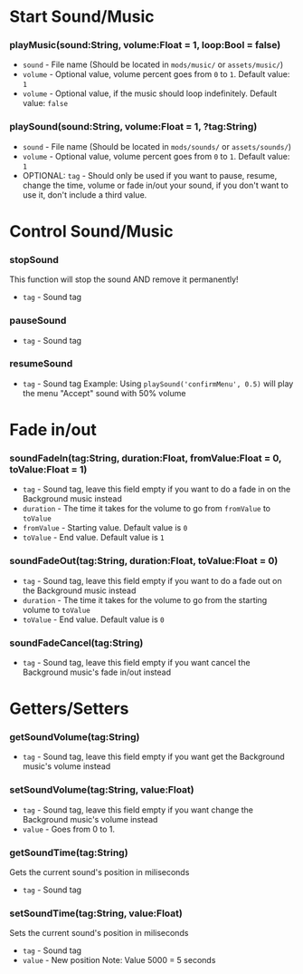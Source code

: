 # Start Sound/Music
### playMusic(sound:String, volume:Float = 1, loop:Bool = false)
* `sound` - File name (Should be located in `mods/music/` or `assets/music/`)
* `volume` - Optional value, volume percent goes from `0` to `1`. Default value: `1`
* `volume` - Optional value, if the music should loop indefinitely. Default value: `false`
### playSound(sound:String, volume:Float = 1, ?tag:String)
* `sound` - File name (Should be located in `mods/sounds/` or `assets/sounds/`)
* `volume` - Optional value, volume percent goes from `0` to `1`. Default value: `1`
* OPTIONAL: `tag` - Should only be used if you want to pause, resume, change the time, volume or fade in/out your sound, if you don't want to use it, don't include a third value.
# Control Sound/Music
### stopSound
This function will stop the sound AND remove it permanently!
* `tag` - Sound tag
### pauseSound
* `tag` - Sound tag
### resumeSound
* `tag` - Sound tag
Example: Using `playSound('confirmMenu', 0.5)` will play the menu "Accept" sound with 50% volume
# Fade in/out
### soundFadeIn(tag:String, duration:Float, fromValue:Float = 0, toValue:Float = 1)
* `tag` - Sound tag, leave this field empty if you want to do a fade in on the Background music instead
* `duration` - The time it takes for the volume to go from `fromValue` to `toValue`
* `fromValue` - Starting value. Default value is `0`
* `toValue` - End value. Default value is `1`
### soundFadeOut(tag:String, duration:Float, toValue:Float = 0)
* `tag` - Sound tag, leave this field empty if you want to do a fade out on the Background music instead
* `duration` - The time it takes for the volume to go from the starting volume to `toValue`
* `toValue` - End value. Default value is `0`
### soundFadeCancel(tag:String)
* `tag` - Sound tag, leave this field empty if you want cancel the Background music's fade in/out instead
# Getters/Setters
### getSoundVolume(tag:String)
* `tag` - Sound tag, leave this field empty if you want get the Background music's volume instead
### setSoundVolume(tag:String, value:Float)
* `tag` - Sound tag, leave this field empty if you want change the Background music's volume instead
* `value` - Goes from 0 to 1.
### getSoundTime(tag:String)
Gets the current sound's position in miliseconds
* `tag` - Sound tag
### setSoundTime(tag:String, value:Float)
Sets the current sound's position in miliseconds
* `tag` - Sound tag
* `value` - New position
Note: Value 5000 = 5 seconds